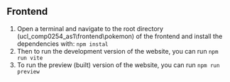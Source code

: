 ## Frontend
1.	Open a terminal and navigate to the root directory (ucl_comp0254_as1\frontend\pokemon) of the frontend and install the dependencies with:
`npm instal`
2.	Then to run the development version of the website, you can run 
    `npm run vite`
3.	To run the preview (built) version of the website, you can run
`npm run preview`